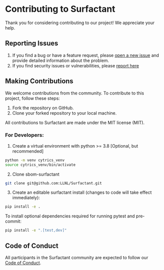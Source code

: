 # Contributing to Surfactant

Thank you for considering contributing to our project! We appreciate your help.

## Reporting Issues

1. If you find a bug or have a feature request, please [open a new issue](https://github.com/LLNL/Surfactant/issues) and provide detailed information about the problem.
2. If you find security issues or vulnerabilities, please [report here](https://github.com/LLNL/Surfactant/security)

## Making Contributions

We welcome contributions from the community. To contribute to this project, follow these steps:

1. Fork the repository on GitHub.
2. Clone your forked repository to your local machine.

All contributions to Surfactant are made under the MIT license (MIT).

### For Developers:

1. Create a virtual environment with python >= 3.8 [Optional, but recommended]

```bash
python -m venv cytrics_venv
source cytrics_venv/bin/activate
```

2. Clone sbom-surfactant

```bash
git clone git@github.com:LLNL/Surfactant.git
```

3. Create an editable surfactant install (changes to code will take effect immediately):

```bash
pip install -e .
```

To install optional dependencies required for running pytest and pre-commit:

```bash
pip install -e ".[test,dev]"
```

## Code of Conduct

All participants in the Surfactant community are expected to follow our [Code of Conduct](./.github/CODE_OF_CONDUCT.md).
